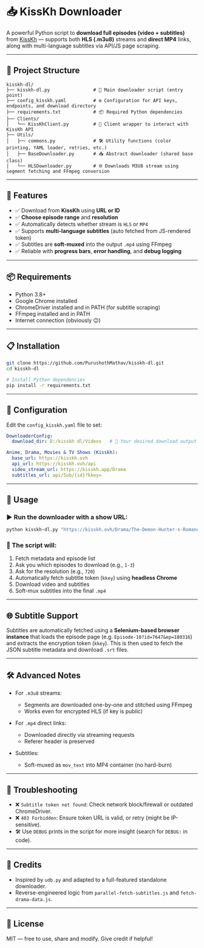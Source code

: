 # 📥 KissKh Downloader

A powerful Python script to **download full episodes (video + subtitles)** from [KissKh](https://kisskh.ovh) — supports both **HLS (.m3u8)** streams and **direct MP4** links, along with multi-language subtitles via API/JS page scraping.

---

## 📂 Project Structure

```
kisskh-dl/
├── kisskh-dl.py                # 🚀 Main downloader script (entry point)
├── config_kisskh.yaml          # ⚙️ Configuration for API keys, endpoints, and download directory
├── requirements.txt            # 📦 Required Python dependencies
├── Clients/
│   └── KissKhClient.py         # 🔌 Client wrapper to interact with KissKh API
├── Utils/
│   ├── commons.py              # 🛠️ Utility functions (color printing, YAML loader, retries, etc.)
│   ├── BaseDownloader.py       # 📥 Abstract downloader (shared base class)
│   └── HLSDownloader.py        # 🌐 Downloads M3U8 stream using segment fetching and FFmpeg conversion
```

---

## 🧰 Features

- ✅ Download from **KissKh** using **URL or ID**
- ✅ **Choose episode range** and **resolution**
- ✅ Automatically detects whether stream is `HLS` or `MP4`
- ✅ Supports **multi-language subtitles** (auto fetched from JS-rendered token)
- ✅ Subtitles are **soft-muxed** into the output `.mp4` using FFmpeg
- ✅ Reliable with **progress bars**, **error handling**, and **debug logging**

---

## 📦 Requirements

- Python 3.8+
- Google Chrome installed
- ChromeDriver installed and in PATH (for subtitle scraping)
- FFmpeg installed and in PATH
- Internet connection (obviously 😉)

---

## 📋 Installation

```bash
git clone https://github.com/PurushothMathav/kisskh-dl.git
cd kisskh-dl

# Install Python dependencies
pip install -r requirements.txt
```

---

## 🔧 Configuration

Edit the `config_kisskh.yaml` file to set:

```yaml
DownloaderConfig:
  download_dir: D:/kisskh dl/Videos   # 💾 Your desired download output folder

Anime, Drama, Movies & TV Shows (Kisskh):
  base_url: https://kisskh.ovh
  api_url: https://kisskh.ovh/api
  video_stream_url: https://kisskh.app/Drama
  subtitles_url: api/Sub/{id}?kkey=
```

---

## 🚀 Usage

### ▶️ Run the downloader with a show URL:

```bash
python kisskh-dl.py "https://kisskh.ovh/Drama/The-Demon-Hunter-s-Romance?id=7647"
```

### 🧠 The script will:

1. Fetch metadata and episode list
2. Ask you which episodes to download (e.g., `1-3`)
3. Ask for the resolution (e.g., `720`)
4. Automatically fetch subtitle token (`kkey`) using **headless Chrome**
5. Download video and subtitles
6. Soft-mux subtitles into the final `.mp4`

---

## 🌐 Subtitle Support

Subtitles are automatically fetched using a **Selenium-based browser instance** that loads the episode page (e.g. `Episode-10?id=7647&ep=180316`) and extracts the encryption token (`kkey`). This is then used to fetch the JSON subtitle metadata and download `.srt` files.

---

## 🛠 Advanced Notes

- For `.m3u8` streams:
  - Segments are downloaded one-by-one and stitched using FFmpeg
  - Works even for encrypted HLS (if key is public)

- For `.mp4` direct links:
  - Downloaded directly via streaming requests
  - Referer header is preserved

- Subtitles:
  - Soft-muxed as `mov_text` into MP4 container (no hard-burn)

---

## 📌 Troubleshooting

- ❌ `Subtitle token not found`: Check network block/firewall or outdated ChromeDriver.
- ❌ `403 Forbidden`: Ensure token URL is valid, or retry (might be IP-sensitive).
- 🛠 Use `DEBUG` prints in the script for more insight (search for `DEBUG:` in code).

---

## 🤝 Credits

- Inspired by `udb.py` and adapted to a full-featured standalone downloader.
- Reverse-engineered logic from `parallel-fetch-subtitles.js` and `fetch-drama-data.js`.

---

## 📜 License

MIT — free to use, share and modify. Give credit if helpful!
